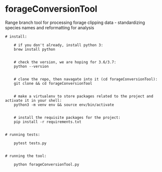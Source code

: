 # forageConversionTool
Range branch tool for processing forage clipping data - standardizing species names and reformatting for analysis


	# install:

		# if you don't already, install python 3:
		brew install python


		# check the version, we are hoping for 3.6/3.7:
		python --version


		# clone the repo, then navagate into it (cd forageConversionTool):
		git clone && cd forageConversionTool
		

		# make a virtualenv to store packages related to the project and activate it in your shell:
		python3 -m venv env && source env/bin/activate
		
		
		# install the requisite packages for the project:
		pip install -r requirements.txt 


	# running tests:

		pytest tests.py


	# running the tool:

		python forageConversionTool.py

